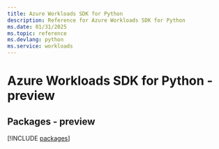 ```yaml
---
title: Azure Workloads SDK for Python
description: Reference for Azure Workloads SDK for Python
ms.date: 01/31/2025
ms.topic: reference
ms.devlang: python
ms.service: workloads
---
```

# Azure Workloads SDK for Python - preview
## Packages - preview
[!INCLUDE [packages](workloads-index.md)]